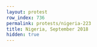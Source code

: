 ```yaml
---
layout: protest
row_index: 736
permalink: protests/nigeria-223
title: Nigeria, September 2018
hidden: true
---
```

